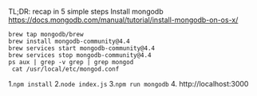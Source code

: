 TL;DR: recap in 5 simple steps
Install mongodb https://docs.mongodb.com/manual/tutorial/install-mongodb-on-os-x/
```
brew tap mongodb/brew
brew install mongodb-community@4.4
brew services start mongodb-community@4.4
brew services stop mongodb-community@4.4
ps aux | grep -v grep | grep mongod
 cat /usr/local/etc/mongod.conf
```

1.``` npm install ```
2.``` node index.js ```
3.``` npm run mongodb ``` 
4. http://localhost:3000 